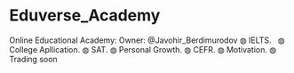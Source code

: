 # Eduverse_Academy
Online Educational Academy: Owner: @Javohir_Berdimurodov  ◍ IELTS.             ◍ College Apllication. ◍ SAT.                ◍ Personal Growth. ◍ CEFR.             ◍ Motivation. ◍ Trading  soon
